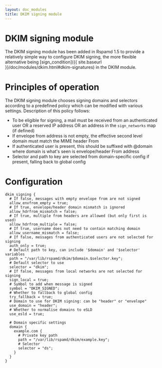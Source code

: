 ```yaml
---
layout: doc_modules
title: DKIM signing module
---
```


# DKIM signing module

The DKIM signing module has been added in Rspamd 1.5 to provide a relatively simple way to configure DKIM signing, the more flexible alternative being [sign_condition]({{ site.baseurl }}/doc/modules/dkim.html#dkim-signatures) in the DKIM module.

# Principles of operation

The DKIM signing module chooses signing domains and selectors according to a predefined policy which can be modified with various settings. Description of this policy follows:

 * To be eligible for signing, a mail must be received from an authenticated user OR a reserved IP address OR an address in the `sign_networks` map (if defined)
 * If envelope from address is not empty, the effective second level domain must match the MIME header From
 * If authenticated user is present, this should be suffixed with @domain where domain is what's seen is envelope/header From address
 * Selector and path to key are selected from domain-specific config if present, falling back to global config

# Configuration

~~~ucl
dkim_signing {
  # If false, messages with empty envelope from are not signed
  allow_envfrom_empty = true;
  # If true, envelope/header domain mismatch is ignored
  allow_hdrfrom_mismatch = false;
  # If true, multiple from headers are allowed (but only first is used)
  allow_hdrfrom_multiple = false;
  # If true, username does not need to contain matching domain
  allow_username_mismatch = false;
  # If false, messages from authenticated users are not selected for signing
  auth_only = true;
  # Default path to key, can include '$domain' and '$selector' variables
  path = "/var/lib/rspamd/dkim/$domain.$selector.key";
  # Default selector to use
  selector = "dkim";
  # If false, messages from local networks are not selected for signing
  sign_local = true;
  # Symbol to add when message is signed
  symbol = "DKIM_SIGNED";
  # Whether to fallback to global config
  try_fallback = true;
  # Domain to use for DKIM signing: can be "header" or "envelope"
  use_domain = "header";
  # Whether to normalise domains to eSLD
  use_esld = true;

  # Domain specific settings
  domain {
    example.com {
      # Private key path
      path = "/var/lib/rspamd/dkim/example.key";
      # Selector
      selector = "ds";
    }
  }
} 
~~~
